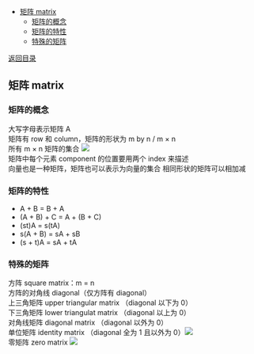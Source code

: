   
  
- [矩阵 matrix](#矩阵-matrix)
  - [矩阵的概念](#矩阵的概念)
  - [矩阵的特性](#矩阵的特性)
  - [特殊的矩阵](#特殊的矩阵)
  
[返回目录](Readme.md )
  
##  矩阵 matrix
  
###  矩阵的概念
  
  
大写字母表示矩阵 A  
矩阵有 row 和 column，矩阵的形状为 m by n / m × n  
所有 m × n 矩阵的集合 <img src="https://latex.codecogs.com/gif.latex?M_{m&#x5C;times%20n}"/>  
矩阵中每个元素 component 的位置要用两个 index 来描述  
向量也是一种矩阵，矩阵也可以表示为向量的集合
相同形状的矩阵可以相加减  
  
###  矩阵的特性
  
  
- A + B = B + A
- (A + B) + C = A + (B + C)
- (st)A = s(tA)
- s(A + B) = sA + sB
- (s + t)A = sA + tA
  
###  特殊的矩阵
  
  
方阵 square matrix：m = n  
方阵的对角线 diagonal（仅方阵有 diagonal）  
上三角矩阵 upper triangular matrix （diagonal 以下为 0）  
下三角矩阵 lower triangulat matrix （diagonal 以上为 0）  
对角线矩阵 diagonal matrix （diagonal 以外为 0）  
单位矩阵 identity matrix （diagonal 全为 1 且以外为 0）<img src="https://latex.codecogs.com/gif.latex?I_{n}"/>  
零矩阵 zero matrix <img src="https://latex.codecogs.com/gif.latex?O_{m&#x5C;times%20n}"/>  
  